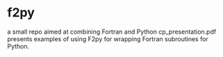 # f2py
a small repo aimed at combining Fortran and Python
cp_presentation.pdf presents examples of using F2py for wrapping Fortran subroutines for Python.
